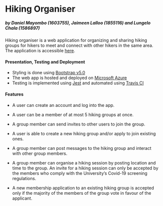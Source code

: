 # Hiking Organiser
##### by Daniel Mayombo (1603755), Jaimeen Lalloo (1855116) and Lungelo Chala (1586897)

Hiking organiser is a web application for organizing and sharing hiking groups for hikers to meet and connect with other hikers in the same area.
The application is accessible [here](https://hikingorganizer.azurewebsites.net).


#### Presentation, Testing and Deployment
- Styling is done using [Bootstrap v5.0](https://getbootstrap.com/)
- The web app is hosted and deployed on [Microsoft Azure](https://azure.microsoft.com/en-us/)
- Testing is implemented using [Jest](https://jestjs.io/) and automated using [Travis CI](https://travis-ci.org/)

#### Features

- A user can create an account and log into the app.  

- A user can be a member of at most 5 hiking groups at once.  

- A group member can send invites to other users to join the group.  

- A user is able to create a new hiking group and/or apply to join existing ones.  

- A group member can post messages to the hiking group and interact with other group members.

- A group member can organise a hiking session by posting location and time to the group. An invite for a hiking session can only be accepted by the members who comply with the University’s Covid-19 screening regulations.

- A new membership application to an existing hiking group is accepted only if the majority of the members of the group vote in favour of the applicant.   


